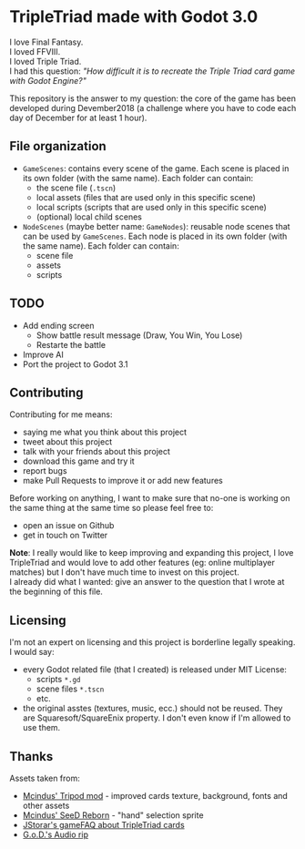 # TripleTriad made with Godot 3.0

I love Final Fantasy.  
I loved FFVIII.  
I loved Triple Triad.  
I had this question: *"How difficult it is to recreate the Triple Triad card game with Godot Engine?"*

This repository is the answer to my question: the core of the game has been developed during Devember2018 (a challenge where
you have to code each day of December for at least 1 hour).


## File organization

- `GameScenes`: contains every scene of the game. Each scene is placed in its own folder (with the same name). Each folder can contain:
    - the scene file (`.tscn`)
    - local assets (files that are used only in this specific scene)
    - local scripts (scripts that are used only in this specific scene)
    - (optional) local child scenes
- `NodeScenes` (maybe better name: `GameNodes`): reusable node scenes that can be used by `GameScenes`. Each node is placed in its own folder (with the same name). Each folder can contain:
    - scene file
    - assets
    - scripts

## TODO

- Add ending screen
  - Show battle result message (Draw, You Win, You Lose)
  - Restarte the battle
- Improve AI
- Port the project to Godot 3.1

## Contributing

Contributing for me means:

- saying me what you think about this project 
- tweet about this project
- talk with your friends about this project
- download this game and try it
- report bugs
- make Pull Requests to improve it or add new features

Before working on anything, I want to make sure that no-one is working
on the same thing at the same time so please feel free to:

- open an issue on Github
- get in touch on Twitter 


**Note**: I really would like to keep improving and expanding this
project, I love TripleTriad and would love to add other features (eg: online multiplayer matches)
but I don't have much time to invest on this project.  
I already did what I wanted: give an answer to the question that I wrote at the beginning of this 
file. 

## Licensing

I'm not an expert on licensing and this project is borderline legally speaking. I would say:

- every Godot related file (that I created) is released under MIT License:
  - scripts `*.gd`
  - scene files `*.tscn`
  - etc.
- the original asstes (textures, music, ecc.) should not be reused. They are Squaresoft/SquareEnix property. I don't even know if I'm allowed to use them.

## Thanks

Assets taken from: 

- [Mcindus' Tripod mod](http://forums.qhimm.com/index.php?topic=15301.0) - improved cards texture, background, fonts and other assets
- [Mcindus' SeeD Reborn](http://forums.qhimm.com/index.php?topic=15320.0) - "hand" selection sprite
- [JStorar's gameFAQ about TripleTriad cards](https://gamefaqs.gamespot.com/pc/197342-final-fantasy-viii/faqs/4906)
- [G.o.D.'s Audio rip](http://spritedatabase.net/file/17746/Sounds)
